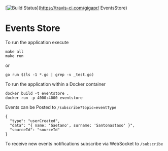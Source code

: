 [![Build Status](https://travis-ci.com/gigapr/EventsStore.svg?branch=master)](https://travis-ci.com/gigapr/
EventsStore)

# Events Store

To run the application execute

```
make all
make run
```

or  
```
go run $(ls -1 *.go | grep -v _test.go)
```


To run the application within a Docker container 

```
docker build -t eventstore .
docker run -p 4000:4000 eventstore 
```

Events can be Posted to `/subscribe?topic=eventType`

```
{
  "type": "userCreated",
  "data": "{ name: 'Gaetano', surname: 'Santonastaso' }",
  "sourceId": "sourceId"
}
```

To receive new events notifications subscribe via WebSocket to `/subscribe`

